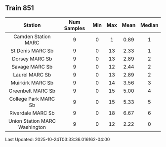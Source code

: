 ## Train 851

| Station | Num Samples | Min | Max | Mean | Median |
| :-----: | :---------: | :-: | :-: | :--: | :----: |
| Camden Station MARC | 9 | 0 | 1 | 0.89 | 1 |
| St Denis MARC Sb | 9 | 0 | 13 | 2.33 | 1 |
| Dorsey MARC Sb | 9 | 0 | 13 | 2.89 | 2 |
| Savage MARC Sb | 9 | 0 | 12 | 2.44 | 2 |
| Laurel MARC Sb | 9 | 0 | 13 | 2.89 | 2 |
| Muirkirk MARC Sb | 9 | 0 | 14 | 3.56 | 3 |
| Greenbelt MARC Sb | 9 | 0 | 15 | 5.00 | 4 |
| College Park MARC Sb | 9 | 0 | 15 | 5.33 | 5 |
| Riverdale MARC Sb | 9 | 0 | 18 | 6.67 | 6 |
| Union Station MARC Washington | 9 | 0 | 12 | 2.22 | 0 |


Last Updated: 2025-10-24T03:33:36.016162-04:00